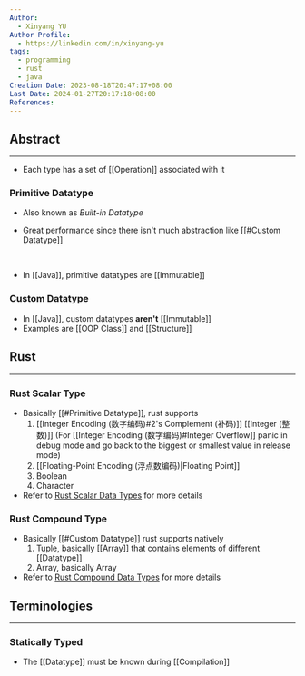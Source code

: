```yaml
---
Author:
  - Xinyang YU
Author Profile:
  - https://linkedin.com/in/xinyang-yu
tags:
  - programming
  - rust
  - java
Creation Date: 2023-08-18T20:47:17+08:00
Last Date: 2024-01-27T20:17:18+08:00
References: 
---
```

## Abstract
---
- Each type has a set of [[Operation]] associated with it

### Primitive Datatype
- Also known as *Built-in Datatype*
* Great performance since there isn't much abstraction like [[#Custom Datatype]]
</br>

- In [[Java]], primitive datatypes are [[Immutable]]

### Custom Datatype
- In [[Java]], custom datatypes **aren't** [[Immutable]]
- Examples are [[OOP Class]] and [[Structure]]


## Rust
---
### Rust Scalar Type
- Basically [[#Primitive Datatype]], rust supports 
	1. [[Integer Encoding (数字编码)#2's Complement (补码)]] [[Integer (整数)]] (For [[Integer Encoding (数字编码)#Integer Overflow]] panic in debug mode and go back to the biggest or smallest value in release mode)
	2. [[Floating-Point Encoding (浮点数编码)|Floating Point]]
	3. Boolean
	4. Character
- Refer to [Rust Scalar Data Types](https://rust-book.cs.brown.edu/ch03-02-data-types.html#scalar-types) for more details
### Rust Compound Type
- Basically [[#Custom Datatype]] rust supports natively
	1. Tuple, basically [[Array]] that contains elements of different [[Datatype]]
	2. Array, basically Array
- Refer to [Rust Compound Data Types](https://rust-book.cs.brown.edu/ch03-02-data-types.html#compound-types) for more details

## Terminologies 
---
### Statically Typed
- The [[Datatype]] must be known during [[Compilation]]

 